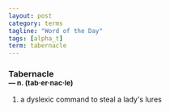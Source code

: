 ```yaml
---
layout: post
category: terms
tagline: "Word of the Day"
tags: [alpha_t]
term: tabernacle
---
```


<h3>Tabernacle<br/> <small>&mdash; n. (tab<span>&middot;</span>er<span>&middot;</span>nac<span>&middot;</span>le)</small></h3>
<p><ol>
<li>a dyslexic command to steal a lady's lures</li>
</ol></p>
